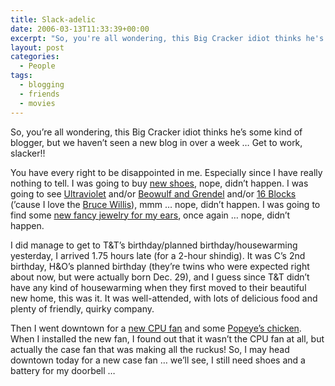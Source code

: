 ```yaml
---
title: Slack-adelic
date: 2006-03-13T11:33:39+00:00
excerpt: "So, you're all wondering, this Big Cracker idiot thinks he's some kind of blogger, but we haven't seen a new blog in"
layout: post
categories:
  - People
tags:
  - blogging
  - friends
  - movies
---
```

So, you&#8217;re all wondering, this Big Cracker idiot thinks he&#8217;s some kind of blogger, but we haven&#8217;t seen a new blog in over a week &#8230; Get to work, slacker!!

You have every right to be disappointed in me. Especially since I have really nothing to tell. I was going to buy [new shoes](http://www.payless.com/), nope, didn&#8217;t happen. I was going to see [Ultraviolet](http://www.imdb.com/title/tt0370032/) and/or [Beowulf and Grendel](http://www.imdb.com/title/tt0402057/) and/or [16 Blocks](http://www.imdb.com/title/tt0450232/) (&#8217;cause I love the [Bruce Willis](http://www.imdb.com/name/nm0000246/)), mmm &#8230; nope, didn&#8217;t happen. I was going to find some [new fancy jewelry for my ears](http://jewelry.about.com/od/bodyjewelry/a/gauging_lobes.htm), once again &#8230; nope, didn&#8217;t happen.

I did manage to get to T&T&#8217;s birthday/planned birthday/housewarming yesterday, I arrived 1.75 hours late (for a 2-hour shindig). It was C&#8217;s 2nd birthday, H&O&#8217;s planned birthday (they&#8217;re twins who were expected right about now, but were actually born Dec. 29), and I guess since T&T didn&#8217;t have any kind of housewarming when they first moved to their beautiful new home, this was it. It was well-attended, with lots of delicious food and plenty of friendly, quirky company.

Then I went downtown for a [new CPU fan](http://www.canadacomputers.com/index.php?do=ShowProduct&cmd=pd&pid=009299&cid=FN.349) and some [Popeye&#8217;s chicken](http://www.popeyes.com/). When I installed the new fan, I found out that it wasn&#8217;t the CPU fan at all, but actually the case fan that was making all the ruckus! So, I may head downtown today for a new case fan &#8230; we&#8217;ll see, I still need shoes and a battery for my doorbell &#8230;